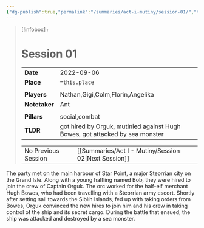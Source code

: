 ```yaml
---
{"dg-publish":true,"permalink":"/summaries/act-i-mutiny/session-01/","tags":["session"]}
---
```


> [!infobox]+
> # Session 01
> 
> | | |
> | --- | --- |
> | **Date** | 2022-09-06 |
> | **Place** | `=this.place` |
> | | | 
> | **Players** | Nathan,Gigi,Colm,Florin,Angelika |
> | **Notetaker** | Ant |
> | | | 
> | **Pillars** | social,combat | 
> | **TLDR** | got hired by Orguk, mutinied against Hugh Bowes, got attacked by sea monster |
> 
> | | |
> | --- | --- |
> | No Previous Session | [[Summaries/Act I - Mutiny/Session 02\|Next Session]] |

The party met on the main harbour of Star Point, a major Steorrian city on the Grand Isle. Along with a young halfling named Bob, they were hired to join the crew of Captain Orguk. The orc worked for the half-elf merchant Hugh Bowes, who had been travelling with a Steorrian army escort. Shortly after setting sail towards the Siblín Islands, fed up with taking orders from Bowes, Orguk convinced the new hires to join him and his crew in taking control of the ship and its secret cargo. During the battle that ensued, the ship was attacked and destroyed by a sea monster.